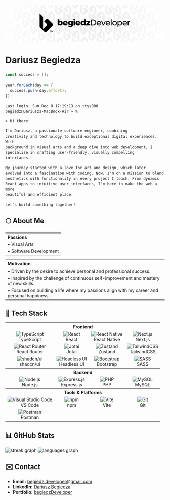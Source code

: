 <div align="center">
  <img src="https://github.com/begiedz/begiedz/blob/main/img/bD24_Banner.png" />
</div>

# Dariusz Begiedza

```typescript
const success = [];

year.forEach(day => {
  success.push(day.effort);
});
```

<code>Last login: Sun Dec 8 17:19:13 on ttys000</code>
<br>
<code>begiedz@Dariuszs-MacBook-Air ~ %</code>

<code>> Hi there!</code>

<code>I'm Dariusz, a passionate software engineer, combining creativity and technology to build exceptional digital experiences. With background in visual arts and a deep dive into web development, I specialize in crafting user-friendly, visually compelling interfaces.</code>

<code>My journey started with a love for art and design, which later evolved into a fascination with coding. Now, I'm on a mission to blend aesthetics with functionality in every project I touch. From dynamic React apps to intuitive user interfaces, I'm here to make the web a more beautiful and efficient place.</code>

<code>Let's build something together!</code>

## 🌕 About Me

<table>
  <tr>
    <th align="left">Passions</th>
  </tr>
  <tr>
    <td>• Visual Arts</td>
  </tr>
  <tr>
    <td>• Software Development</td>
  </tr>
</table>

<table>
  <tr>
    <th align="left">Motivation</th>
  </tr>
  <tr>
    <td>
      • Driven by the desire to achieve personal and professional success.
    </td>
    <tr>
      <td>
        • Inspired by the challenge of continuous self-improvement and mastery of new skills.
      </td>
    </tr>
    <tr>
      <td>
        • Focused on building a life where my passions align with my career and personal happiness.
      </td>
  </tr>
</table>

## 🚀 Tech Stack

<table>
  <tr>
    <th colspan="4" align="center">Frontend</th>
  </tr>
  <tr>
    <td align="center">
      <img src="https://cdn.jsdelivr.net/gh/devicons/devicon@latest/icons/typescript/typescript-plain.svg" width="48" alt="TypeScript"><br>
      TypeScript
    </td>
    <td align="center">
      <img src="https://cdn.jsdelivr.net/gh/devicons/devicon@latest/icons/react/react-original.svg" width="48" alt="React"><br>
      React
    </td>
    <td align="center">
      <img src="https://cdn.jsdelivr.net/gh/devicons/devicon@latest/icons/react/react-original.svg" width="48" alt="React Native"><br>
      React Native
    </td>
    <td align="center">
      <img src="https://cdn.jsdelivr.net/gh/devicons/devicon@latest/icons/nextjs/nextjs-original.svg" width="48" alt="Next.js"><br>
      Next.js
    </td>
  </tr>
  <tr>
    <td align="center">
      <img src="https://cdn.jsdelivr.net/gh/devicons/devicon@latest/icons/reactrouter/reactrouter-original.svg" width="48" alt="React Router"><br>
      React Router
    </td>
    <td align="center">
      <img src="https://cdn.candycode.com/jotai/jotai-mascot.png" width="48" alt="Jotai"><br>
      Jotai
    </td>
    <td align="center">
      <img src="https://i.namu.wiki/i/lWcXbpCwKlTNMM2v_SiGVK5Q6XsnTOvH6txHs25DbpbP_XGDum3MfxpNHYDCGHxuqGeZaJ8PVZLWO9LJFGFGAA.webp" width="48" alt="Zustand"><br>
      Zustand
    </td>
    <td align="center">
      <img src="https://cdn.jsdelivr.net/gh/devicons/devicon@latest/icons/tailwindcss/tailwindcss-original.svg" width="48" alt="TailwindCSS"><br>
      TailwindCSS
    </td>
     </td>
  </tr>
    <td align="center">
      <img src="https://avatars.githubusercontent.com/u/139895814?s=200&v=4" width="48" alt="shadcn/ui"><br>
      shadcn/ui
    </td>
    <td align="center">
      <img src="https://seeklogo.com/images/H/headless-ui-logo-034B045C5C-seeklogo.com.png" width="48" alt="Headless UI"><br>
      Headless UI
    <td align="center">
      <img src="https://cdn.jsdelivr.net/gh/devicons/devicon@latest/icons/bootstrap/bootstrap-original.svg" width="48" alt="Bootstrap"><br>
      Bootstrap
    </td>
    <td align="center">
      <img src="https://cdn.jsdelivr.net/gh/devicons/devicon@latest/icons/sass/sass-original.svg" width="48" alt="SASS"><br>
      SASS
    </td>
  </tr>

  <tr>
    <th colspan="4" align="center">Backend</th>
  </tr>
  <tr>
    <td align="center">
      <img src="https://cdn.jsdelivr.net/gh/devicons/devicon@latest/icons/nodejs/nodejs-original.svg" width="48" alt="Node.js"><br>
      Node.js
    </td>
    <td align="center">
      <img src="https://skillicons.dev/icons?i=express" width="48" alt="Express.js"><br>
      Express.js
    </td>
    <td align="center">
      <img src="https://skillicons.dev/icons?i=php" width="48" alt="PHP"><br>
      PHP
    </td>
    <td align="center">
      <img src="https://skillicons.dev/icons?i=mysql" width="48" alt="MySQL"><br>
      MySQL
    </td>
  </tr>

  <tr>
    <th colspan="4" align="center">Tools & Platforms</th>
  </tr>
  <tr>
    <td align="center">
      <img src="https://cdn.jsdelivr.net/gh/devicons/devicon@latest/icons/vscode/vscode-original.svg"" width="48" alt="Visual Studio Code"><br>
      VS Code
    </td>
    <td align="center">
      <img src="https://cdn.jsdelivr.net/gh/devicons/devicon@latest/icons/npm/npm-original-wordmark.svg" width="48" alt="npm"><br>
      npm
    </td>
    <td align="center">
      <img src="https://cdn.jsdelivr.net/gh/devicons/devicon@latest/icons/vitejs/vitejs-original.svg" width="48" alt="Vite"><br>
      Vite
    </td>
    <td align="center">
      <img src="https://cdn.jsdelivr.net/gh/devicons/devicon@latest/icons/git/git-original.svg" width="48" alt="Git"><br>
      Git
    </td>
  </tr>
  <tr>
    <td align="center">
      <img src="https://cdn.jsdelivr.net/gh/devicons/devicon@latest/icons/postman/postman-plain.svg" width="48" alt="Postman"><br>
      Postman
    </td>
  </tr>
</table>

## 📊 GitHub Stats

<div>
  <img src="https://streak-stats.demolab.com?user=begiedz&locale=en&mode=weekly&theme=dark&hide_border=true&border_radius=5&date_format=j%20M%5B%20Y%5D" height="160" alt="streak graph"  />
  <img src="https://github-readme-stats.vercel.app/api/top-langs?username=begiedz&locale=en&hide_title=false&layout=compact&card_width=320&langs_count=8&theme=dark&hide_border=true" height="160" alt="languages graph"  />
</div>

## ✉️ Contact

- **Email:** [begiedz.developer@gmail.com](mailto:begiedz.developer@gmail.com)
- **LinkedIn:** [Dariusz Begiedza](https://www.linkedin.com/in/dariuszbegiedza/)
- **Portfolio:** [begiedzDeveloper](https://begiedz.vercel.app)
